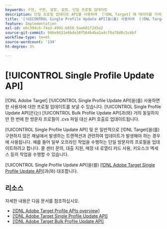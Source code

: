 ```yaml
---
keywords: 구현, 구현, 설정, 설정, 단일 프로필 업데이트
description: 단일 프로필 업데이트 API를 사용하여  [!DNL Target] 에 데이터를 가져옵니다.
title: '[!UICONTROL Single Profile Update API]을(를) 사용하여  [!DNL Target] 에 데이터를 가져오려면 어떻게 해야 합니까?'
feature: Implementation
exl-id: e6c394cb-74a3-4991-b656-5ae601f2d5e2
source-git-commit: 946e9431e6bde30f564b4ba1a4cf0a78d8c5c6bf
workflow-type: tm+mt
source-wordcount: '134'
ht-degree: 3%

---
```


# [!UICONTROL Single Profile Update API]

[!DNL Adobe Target] [!UICONTROL Single Profile Update API]을(를) 사용하면 한 사용자에 대한 프로필 업데이트를 보낼 수 있습니다. [!UICONTROL Single Profile Update API]은(는) [!UICONTROL Bulk Profile Update API]과(와) 거의 동일하지만 한 번에 한 방문자 프로필이 .cvs 파일 대신 API 호출로 업데이트됩니다.

[!UICONTROL Single Profile Update API] 및 은 일반적으로 [!DNL Target]을(를) 구현하지 않은 채널에서 발생하는 트랜잭션과 관련하여 업데이트가 발생해야 하는 경우에 사용됩니다. 예를 들어 일부 오프라인 작업을 수행하는 단일 방문자의 프로필을 업데이트하려고 합니다. 콜 센터 문의, 대출 지원, 매장 내 로열티 카드 사용, 키오스크 액세스 등의 작업을 수행할 수 있습니다.

[!UICONTROL Single Profile Update API]을(를) [[!DNL Adobe Target Single Profile Update API]](/help/dev/administer/profile-api/profile-single-api.md)과(와) 대조합니다.

## 리소스

자세한 내용은 다음 문서를 참조하십시오.

* [[!DNL Adobe Target Profile APIs overview]](/help/dev/administer/profile-api/profile-api-overview.md)
* [[!DNL Adobe Target Single Profile Update API]](/help/dev/administer/profile-api/profile-single-api.md)
* [[!DNL Adobe Target Bulk Profile Update API]](/help/dev/administer/profile-api/profile-bulk-api.md)
